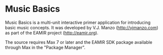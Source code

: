 # Music Basics
Music Basics is a multi-unit interactive primer application for introducing basic music concepts. It was developed by V.J. Manzo (http://vjmanzo.com) as part of the EAMIR project (http://eamir.org).

The source requires Max 7 or later and the EAMIR SDK package available through Max in the "Package Manager".
